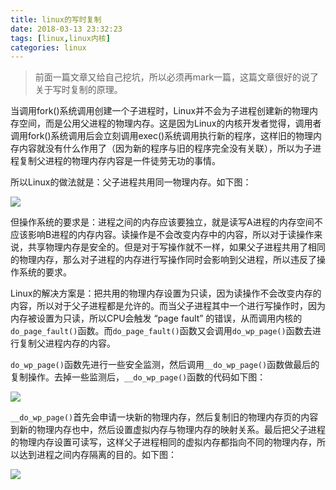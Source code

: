 ```yaml
---
title: linux的写时复制
date: 2018-03-13 23:32:23
tags: [linux,linux内核]
categories: linux
---
```

> 前面一篇文章又给自己挖坑，所以必须再mark一篇，这篇文章很好的说了关于写时复制的原理。

当调用fork()系统调用创建一个子进程时，Linux并不会为子进程创建新的物理内存空间，而是公用父进程的物理内存。这是因为Linux的内核开发者觉得，调用者调用fork()系统调用后会立刻调用exec()系统调用执行新的程序，这样旧的物理内存内容就没有什么作用了（因为新的程序与旧的程序完全没有关联），所以为子进程复制父进程的物理内存内容是一件徒劳无功的事情。

所以Linux的做法就是：父子进程共用同一物理内存。如下图：

[![](http://idiotsky.top/images2/linux-copy-on-write-1.png)](http://idiotsky.top/images2/linux-copy-on-write-1.png) 
<!-- more -->

但操作系统的要求是：进程之间的内存应该要独立，就是读写A进程的内存空间不应该影响B进程的内存内容。读操作是不会改变内存中的内容，所以对于读操作来说，共享物理内存是安全的。但是对于写操作就不一样，如果父子进程共用了相同的物理内存，那么对子进程的内存进行写操作同时会影响到父进程，所以违反了操作系统的要求。

Linux的解决方案是：把共用的物理内存设置为只读，因为读操作不会改变内存的内容，所以对于父子进程都是允许的。而当父子进程其中一个进行写操作时，因为内存被设置为只读，所以CPU会触发 “page fault” 的错误，从而调用内核的`do_page_fault()`函数。而`do_page_fault()`函数又会调用`do_wp_page()`函数去进行复制父进程内存的内容。

`do_wp_page()`函数先进行一些安全监测，然后调用`__do_wp_page()`函数做最后的复制操作。去掉一些监测后，`__do_wp_page()`函数的代码如下图：

[![](http://idiotsky.top/images2/linux-copy-on-write-3.jpg)](http://idiotsky.top/images2/linux-copy-on-write-3.jpg) 

`__do_wp_page()`首先会申请一块新的物理内存，然后复制旧的物理内存页的内容到新的物理内存也中，然后设置虚拟内存与物理内存的映射关系。最后把父子进程的物理内存设置可读写，这样父子进程相同的虚拟内存都指向不同的物理内存，所以达到进程之间内存隔离的目的。如下图：

[![](http://idiotsky.top/images2/linux-copy-on-write-2.png)](http://idiotsky.top/images2/linux-copy-on-write-2.png) 